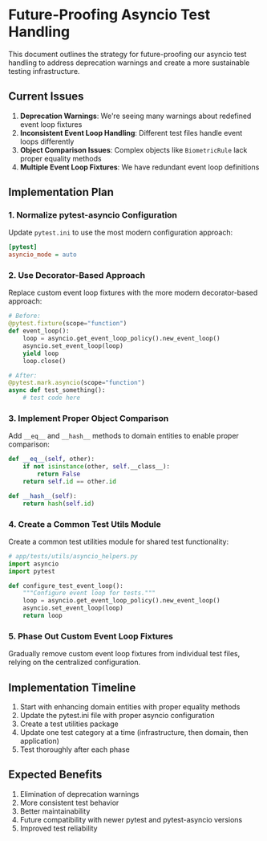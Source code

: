 # Future-Proofing Asyncio Test Handling

This document outlines the strategy for future-proofing our asyncio test handling to address deprecation warnings and create a more sustainable testing infrastructure.

## Current Issues

1. **Deprecation Warnings**: We're seeing many warnings about redefined event loop fixtures
2. **Inconsistent Event Loop Handling**: Different test files handle event loops differently
3. **Object Comparison Issues**: Complex objects like `BiometricRule` lack proper equality methods
4. **Multiple Event Loop Fixtures**: We have redundant event loop definitions

## Implementation Plan

### 1. Normalize pytest-asyncio Configuration

Update `pytest.ini` to use the most modern configuration approach:

```ini
[pytest]
asyncio_mode = auto
```

### 2. Use Decorator-Based Approach

Replace custom event loop fixtures with the more modern decorator-based approach:

```python
# Before:
@pytest.fixture(scope="function")
def event_loop():
    loop = asyncio.get_event_loop_policy().new_event_loop()
    asyncio.set_event_loop(loop)
    yield loop
    loop.close()

# After:
@pytest.mark.asyncio(scope="function")
async def test_something():
    # test code here
```

### 3. Implement Proper Object Comparison

Add `__eq__` and `__hash__` methods to domain entities to enable proper comparison:

```python
def __eq__(self, other):
    if not isinstance(other, self.__class__):
        return False
    return self.id == other.id

def __hash__(self):
    return hash(self.id)
```

### 4. Create a Common Test Utils Module

Create a common test utilities module for shared test functionality:

```python
# app/tests/utils/asyncio_helpers.py
import asyncio
import pytest

def configure_test_event_loop():
    """Configure event loop for tests."""
    loop = asyncio.get_event_loop_policy().new_event_loop()
    asyncio.set_event_loop(loop)
    return loop
```

### 5. Phase Out Custom Event Loop Fixtures

Gradually remove custom event loop fixtures from individual test files, relying on the centralized configuration.

## Implementation Timeline

1. Start with enhancing domain entities with proper equality methods
2. Update the pytest.ini file with proper asyncio configuration
3. Create a test utilities package
4. Update one test category at a time (infrastructure, then domain, then application)
5. Test thoroughly after each phase

## Expected Benefits

1. Elimination of deprecation warnings
2. More consistent test behavior
3. Better maintainability
4. Future compatibility with newer pytest and pytest-asyncio versions
5. Improved test reliability 